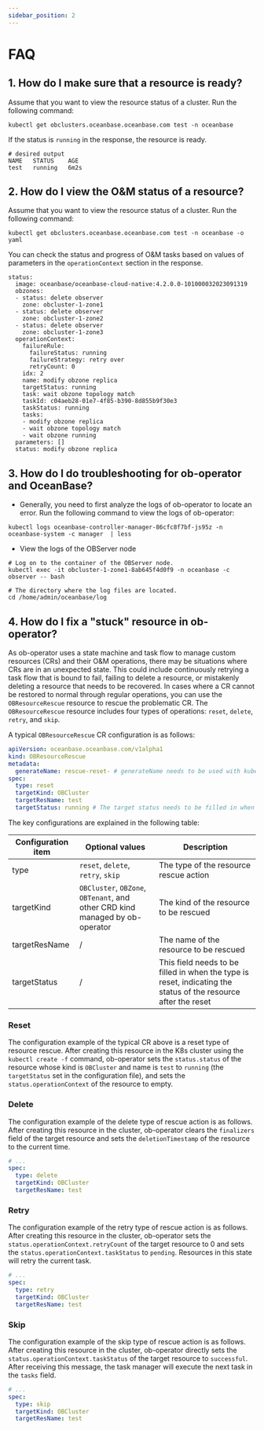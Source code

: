 ```yaml
---
sidebar_position: 2
---
```


# FAQ

## 1. How do I make sure that a resource is ready?

Assume that you want to view the resource status of a cluster. Run the following command:

```shell
kubectl get obclusters.oceanbase.oceanbase.com test -n oceanbase
```

If the status is `running` in the response, the resource is ready.

```shell
# desired output
NAME   STATUS    AGE
test   running   6m2s
```

## 2. How do I view the O&M status of a resource?

Assume that you want to view the resource status of a cluster. Run the following command:

```shell
kubectl get obclusters.oceanbase.oceanbase.com test -n oceanbase -o yaml
```

You can check the status and progress of O&M tasks based on values of parameters in the `operationContext` section in the response.

```shell
status:
  image: oceanbase/oceanbase-cloud-native:4.2.0.0-101000032023091319
  obzones:
  - status: delete observer
    zone: obcluster-1-zone1
  - status: delete observer
    zone: obcluster-1-zone2
  - status: delete observer
    zone: obcluster-1-zone3
  operationContext:
    failureRule:
      failureStatus: running
      failureStrategy: retry over
      retryCount: 0
    idx: 2
    name: modify obzone replica
    targetStatus: running
    task: wait obzone topology match
    taskId: c04aeb28-01e7-4f85-b390-8d855b9f30e3
    taskStatus: running
    tasks:
    - modify obzone replica
    - wait obzone topology match
    - wait obzone running
  parameters: []
  status: modify obzone replica
```

## 3. How do I do troubleshooting for ob-operator and OceanBase?

* Generally, you need to first analyze the logs of ob-operator to locate an error. Run the following command to view the logs of ob-operator:

```shell
kubectl logs oceanbase-controller-manager-86cfc8f7bf-js95z -n oceanbase-system -c manager  | less
```

* View the logs of the OBServer node

```shell
# Log on to the container of the OBServer node.
kubectl exec -it obcluster-1-zone1-8ab645f4d0f9 -n oceanbase -c observer -- bash

# The directory where the log files are located.
cd /home/admin/oceanbase/log
```

## 4. How do I fix a "stuck" resource in ob-operator?

As ob-operator uses a state machine and task flow to manage custom resources (CRs) and their O&M operations, there may be situations where CRs are in an unexpected state. This could include continuously retrying a task flow that is bound to fail, failing to delete a resource, or mistakenly deleting a resource that needs to be recovered. In cases where a CR cannot be restored to normal through regular operations, you can use the `OBResourceRescue` resource to rescue the problematic CR. The `OBResourceRescue` resource includes four types of operations: `reset`, `delete`, `retry`, and `skip`.

A typical `OBResourceRescue` CR configuration is as follows:

```yaml
apiVersion: oceanbase.oceanbase.com/v1alpha1
kind: OBResourceRescue
metadata:
  generateName: rescue-reset- # generateName needs to be used with kubectl create -f
spec:
  type: reset
  targetKind: OBCluster
  targetResName: test
  targetStatus: running # The target status needs to be filled in when the type is reset
```

The key configurations are explained in the following table:

| Configuration item | Optional values | Description |
| -- | -- | -- |
| type | `reset`, `delete`, `retry`, `skip` | The type of the resource rescue action |
| targetKind | `OBCluster`, `OBZone`, `OBTenant`, and other CRD kind managed by ob-operator | The kind of the resource to be rescued |
| targetResName | / | The name of the resource to be rescued |
| targetStatus | / | This field needs to be filled in when the type is reset, indicating the status of the resource after the reset |


### Reset

The configuration example of the typical CR above is a reset type of resource rescue. After creating this resource in the K8s cluster using the `kubectl create -f` command, ob-operator sets the `status.status` of the resource whose kind is `OBCluster` and name is `test` to `running` (the `targetStatus` set in the configuration file), and sets the `status.operationContext` of the resource to empty.

### Delete

The configuration example of the delete type of rescue action is as follows. After creating this resource in the cluster, ob-operator clears the `finalizers` field of the target resource and sets the `deletionTimestamp` of the resource to the current time.

```yaml
# ...
spec:
  type: delete
  targetKind: OBCluster
  targetResName: test
```

### Retry

The configuration example of the retry type of rescue action is as follows. After creating this resource in the cluster, ob-operator sets the `status.operationContext.retryCount` of the target resource to 0 and sets the `status.operationContext.taskStatus` to `pending`. Resources in this state will retry the current task.

```yaml
# ...
spec:
  type: retry
  targetKind: OBCluster
  targetResName: test
```

### Skip

The configuration example of the skip type of rescue action is as follows. After creating this resource in the cluster, ob-operator directly sets the `status.operationContext.taskStatus` of the target resource to `successful`. After receiving this message, the task manager will execute the next task in the `tasks` field.

```yaml
# ...
spec:
  type: skip
  targetKind: OBCluster
  targetResName: test
```

